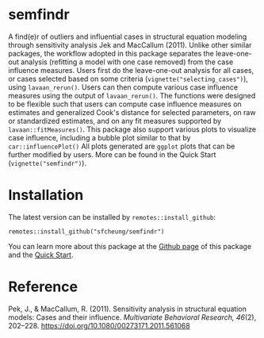 # semfindr

A find(e)r of outliers and influential cases in structural equation modeling
through sensitivity analysis Jek and MacCallum (2011). Unlike other similar
packages, the workflow adopted in this package separates the leave-one-out
analysis (refitting a model with one case removed) from the case influence
measures. Users first do the leave-one-out analysis for all cases, or
cases selected based on some criteria (`vignette("selecting_cases")`), using
`lavaan_rerun()`. Users can then compute various case influence measures
using the output of `lavaan_rerun()`. The functions were designed to be flexible
such that users can compute case influence measures on estimates and
generalized Cook's distance for selected parameters, on raw or
standardized estimates, and on any fit measures supported by
`lavaan::fitMeasures()`. This package also support various plots to visualize
case influence, including a bubble plot similar to that by `car::influencePlot()`
All plots generated are `ggplot` plots that can be further modified by users.
More can be found in the Quick Start (`vignette("semfindr")`).

# Installation

The latest version can be installed by `remotes::install_github`:

```
remotes::install_github("sfcheung/semfindr")
```

You can learn more about this package at the
[Github page](https://sfcheung.github.io/semfindr/) of this
package and the
[Quick Start](https://sfcheung.github.io/semfindr/articles/semfindr.html).

# Reference

Pek, J., & MacCallum, R. (2011). Sensitivity analysis in structural equation
models: Cases and their influence. *Multivariate Behavioral Research, 46*(2),
202–228. https://doi.org/10.1080/00273171.2011.561068
